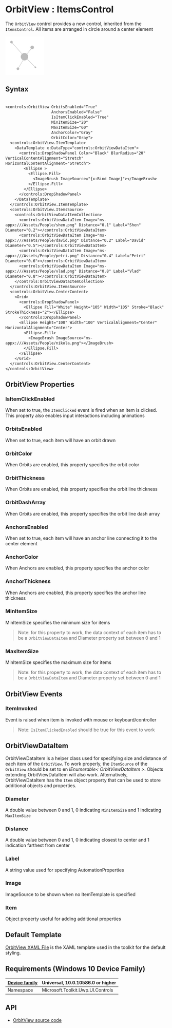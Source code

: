 # OrbitView : ItemsControl

The `OrbitView` control provides a new control, inherited from the `ItemsControl`. All items are arranged in circle around a center element

![OrbitView Overview](../resources/images/Controls-OrbitView.png "OrbitView")  

## Syntax

```xaml

<controls:OrbitView OrbitsEnabled="True" 
                    AnchorsEnabled="False" 
                    IsItemClickEnabled="True" 
                    MinItemSize="20" 
                    MaxItemSize="60"
                    AnchorColor="Gray"
                    OrbitColor="Gray">
  <controls:OrbitView.ItemTemplate>
    <DataTemplate x:DataType="controls:OrbitViewDataItem">
      <controls:DropShadowPanel Color="Black" BlurRadius="20" VerticalContentAlignment="Stretch" HorizontalContentAlignment="Stretch">
        <Ellipse >
          <Ellipse.Fill>
            <ImageBrush ImageSource="{x:Bind Image}"></ImageBrush>
          </Ellipse.Fill>
        </Ellipse>
      </controls:DropShadowPanel>
    </DataTemplate>
  </controls:OrbitView.ItemTemplate>
  <controls:OrbitView.ItemsSource>
    <controls:OrbitViewDataItemCollection>
      <controls:OrbitViewDataItem Image="ms-appx:///Assets/People/shen.png" Distance="0.1" Label="Shen" Diameter="0.2"></controls:OrbitViewDataItem>
      <controls:OrbitViewDataItem Image="ms-appx:///Assets/People/david.png" Distance="0.2" Label="David" Diameter="0.5"></controls:OrbitViewDataItem>
      <controls:OrbitViewDataItem Image="ms-appx:///Assets/People/petri.png" Distance="0.4" Label="Petri" Diameter="0.6"></controls:OrbitViewDataItem>
      <controls:OrbitViewDataItem Image="ms-appx:///Assets/People/vlad.png" Distance="0.8" Label="Vlad" Diameter="0.8"></controls:OrbitViewDataItem>
    </controls:OrbitViewDataItemCollection>
  </controls:OrbitView.ItemsSource>
  <controls:OrbitView.CenterContent>
    <Grid>
      <controls:DropShadowPanel>
        <Ellipse Fill="White" Height="105" Width="105" Stroke="Black" StrokeThickness="2"></Ellipse>
      </controls:DropShadowPanel>
      <Ellipse Height="100" Width="100" VerticalAlignment="Center" HorizontalAlignment="Center">
        <Ellipse.Fill>
          <ImageBrush ImageSource="ms-appx:///Assets/People/nikola.png"></ImageBrush>
        </Ellipse.Fill>
      </Ellipse>
    </Grid>
  </controls:OrbitView.CenterContent>
</controls:OrbitView>

```

## OrbitView Properties

### IsItemClickEnabled
When set to true, the `ItemClicked` event is fired when an item is clicked. This property also enables input interactions including animations

### OrbitsEnabled
When set to true, each item will have an orbit drawn

### OrbitColor
When Orbits are enabled, this property specifies the orbit color

### OrbitThickness
When Orbits are enabled, this property specifies the orbit line thickness

### OrbitDashArray
When Orbits are enabled, this property specifies the orbit line dash array

### AnchorsEnabled
When set to true, each item will have an anchor line connecting it to the center element

### AnchorColor
When Anchors are enabled, this property specifies the anchor color

### AnchorThickness
When Anchors are enabled, this property specifies the anchor line thickness

### MinItemSize
MinItemSize specifies the minimum size for items

> Note: for this property to work, the data context of each item has to be a `OrbitViewDataItem` and Diameter property set between 0 and 1 

### MaxItemSize
MinItemSize specifies the maximum size for items

> Note: for this property to work, the data context of each item has to be a `OrbitViewDataItem` and Diameter property set between 0 and 1 

## OrbitView Events

### ItemInvoked
Event is raised when item is invoked with mouse or keyboard/controller

> Note: `IsItemClickedEnabled` should be true for this event to work

## OrbitViewDataItem
OrbitViewDataItem is a helper class used for specifying size and distance of each item of the `OrbitView`. To work properly, the `ItemSource` of the `OrbitView` should be set to en *IEnumerable< OrbitViewDataItem >*. Objects extending OrbitViewDataItem will also work. Alternatively, OrbitViewDataItem has the `Item` object property that can be used to store additional objects and properties.

### Diameter
A double value between 0 and 1, 0 indicating `MinItemSize` and 1 indicating `MaxItemSize`

### Distance
A double value between 0 and 1, 0 indicating closest to center and 1 indication farthest from center

### Label
A string value used for specifying AutomationProperties

### Image
ImageSource to be shown when no ItemTemplate is specified

### Item
Object property useful for adding additional properties

## Default Template 

[OrbitView XAML File](https://github.com/Microsoft/UWPCommunityToolkit/blob/master/Microsoft.Toolkit.Uwp.UI.Controls/OrbitView/OrbitView.xaml) is the XAML template used in the toolkit for the default styling.

## Requirements (Windows 10 Device Family)

| [Device family]("http://go.microsoft.com/fwlink/p/?LinkID=526370) | Universal, 10.0.10586.0 or higher |
| --- | --- |
| Namespace | Microsoft.Toolkit.Uwp.UI.Controls |

## API

* [OrbitView source code](https://github.com/Microsoft/UWPCommunityToolkit/tree/master/Microsoft.Toolkit.Uwp.UI.Controls/OrbitView)

